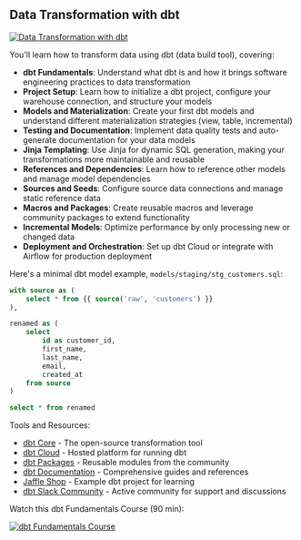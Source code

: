 ## Data Transformation with dbt

[![Data Transformation with dbt](https://i.ytimg.com/vi_webp/5rNquRnNb4E/sddefault.webp)](https://youtu.be/5rNquRnNb4E)

You'll learn how to transform data using dbt (data build tool), covering:

- **dbt Fundamentals**: Understand what dbt is and how it brings software engineering practices to data transformation
- **Project Setup**: Learn how to initialize a dbt project, configure your warehouse connection, and structure your models
- **Models and Materialization**: Create your first dbt models and understand different materialization strategies (view, table, incremental)
- **Testing and Documentation**: Implement data quality tests and auto-generate documentation for your data models
- **Jinja Templating**: Use Jinja for dynamic SQL generation, making your transformations more maintainable and reusable
- **References and Dependencies**: Learn how to reference other models and manage model dependencies
- **Sources and Seeds**: Configure source data connections and manage static reference data
- **Macros and Packages**: Create reusable macros and leverage community packages to extend functionality
- **Incremental Models**: Optimize performance by only processing new or changed data
- **Deployment and Orchestration**: Set up dbt Cloud or integrate with Airflow for production deployment

Here's a minimal dbt model example, `models/staging/stg_customers.sql`:

```sql
with source as (
    select * from {{ source('raw', 'customers') }}
),

renamed as (
    select
        id as customer_id,
        first_name,
        last_name,
        email,
        created_at
    from source
)

select * from renamed
```

Tools and Resources:

- [dbt Core](https://github.com/dbt-labs/dbt-core) - The open-source transformation tool
- [dbt Cloud](https://www.getdbt.com/product/dbt-cloud) - Hosted platform for running dbt
- [dbt Packages](https://hub.getdbt.com/) - Reusable modules from the community
- [dbt Documentation](https://docs.getdbt.com/) - Comprehensive guides and references
- [Jaffle Shop](https://github.com/dbt-labs/jaffle_shop) - Example dbt project for learning
- [dbt Slack Community](https://www.getdbt.com/community/) - Active community for support and discussions

Watch this dbt Fundamentals Course (90 min):

[![dbt Fundamentals Course](https://i.ytimg.com/vi_webp/5rNquRnNb4E/sddefault.webp)](https://youtu.be/5rNquRnNb4E)

